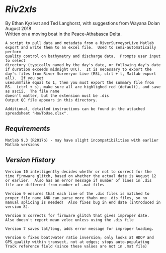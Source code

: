 # *Riv2xls*

By Ethan Kyzivat and Ted Langhorst, with suggestions from Wayana Dolan  
August 2018  
Written on a moving boat in the Peace-Athabasca Delta.  

    A script to pull data and metadata from a RiverSurveyorLive Matlab
    export and write them to an excel file.  Used to semi-automatically perform
    quality control on bathymetry and discharge data.  Prompts user input to select
    directory (typically named by the day's date, or following day's date
    if duration exceeds midnight UTC).  It is necessary to export the
    day's files from River Surveryor Live (RSL, ctrl + t, Matlab export all).  If you set
    usesummfile equal to 1, then you must export the summary file from
    RS.  (ctrl + s), make sure all are highlighed red (default), and save
    as ascii.  The file name
    doesn't matter, but the extension must be .dis
    Output QC file appears in this directory.

    Additional, detailed instructions can be found in the attached
    spreadsheet "HowToUse.xlsx".


## *Requirements*
    Matlab 9.3 (R2017b) - may have slight incompatibilities with earlier 
    Matlab versions

## *Version History*
    Version 10 intelligently decides whethr or not to correct for the
    time firmware glitch, based on whether the actual date is August 12
    or earlier.  Also has an error message if number of lines in .dis
    file are different from number of .mat files

    Version 9 ensures that each line of the .dis files is matched to
    proper file name AND can parse more thabn one .dis files, so no
    manual splicing is needed!  Also fixes bug in end date (introduced in
    version 8).

    Version 8 corrects for firmware glitch that gives improper date.
    Also doesn't report mean veloc unless using the .dis file

    Version 7 saves lat/long, adds error message for improper loading.

    Version 6 fixes boat:water ratio inversion; only looks at HDOP and
    GPS_quality within transect, not at edges; stops auto-populating
    Track reference field (since these values are not in .mat file)
